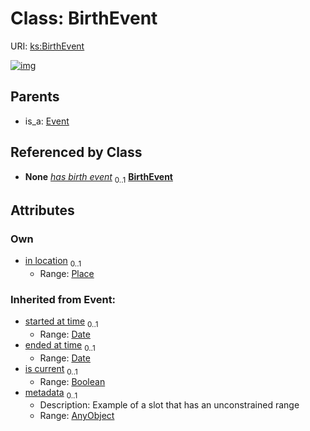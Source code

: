 
# Class: BirthEvent




URI: [ks:BirthEvent](https://w3id.org/linkml/tests/kitchen_sink/BirthEvent)


[![img](https://yuml.me/diagram/nofunky;dir:TB/class/[Place],[Event],[Place]<in%20location%200..1-%20[BirthEvent&#124;started_at_time(i):date%20%3F;ended_at_time(i):date%20%3F;is_current(i):boolean%20%3F],[Person]++-%20has%20birth%20event%200..1>[BirthEvent],[Event]^-[BirthEvent],[Person],[AnyObject])](https://yuml.me/diagram/nofunky;dir:TB/class/[Place],[Event],[Place]<in%20location%200..1-%20[BirthEvent&#124;started_at_time(i):date%20%3F;ended_at_time(i):date%20%3F;is_current(i):boolean%20%3F],[Person]++-%20has%20birth%20event%200..1>[BirthEvent],[Event]^-[BirthEvent],[Person],[AnyObject])

## Parents

 *  is_a: [Event](Event.md)

## Referenced by Class

 *  **None** *[has birth event](has_birth_event.md)*  <sub>0..1</sub>  **[BirthEvent](BirthEvent.md)**

## Attributes


### Own

 * [in location](in_location.md)  <sub>0..1</sub>
     * Range: [Place](Place.md)

### Inherited from Event:

 * [started at time](started_at_time.md)  <sub>0..1</sub>
     * Range: [Date](types/Date.md)
 * [ended at time](ended_at_time.md)  <sub>0..1</sub>
     * Range: [Date](types/Date.md)
 * [is current](is_current.md)  <sub>0..1</sub>
     * Range: [Boolean](types/Boolean.md)
 * [metadata](metadata.md)  <sub>0..1</sub>
     * Description: Example of a slot that has an unconstrained range
     * Range: [AnyObject](AnyObject.md)

